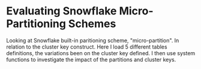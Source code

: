 # Evaluating Snowflake Micro-Partitioning Schemes

Looking at Snowflake built-in paritioning scheme, "micro-partition".
In relation to the cluster key construct. Here I load 5 different 
tables definitions, the variations been on the cluster key defined.
I then use system functions to investigate the impact of the partitions
and cluster keys.